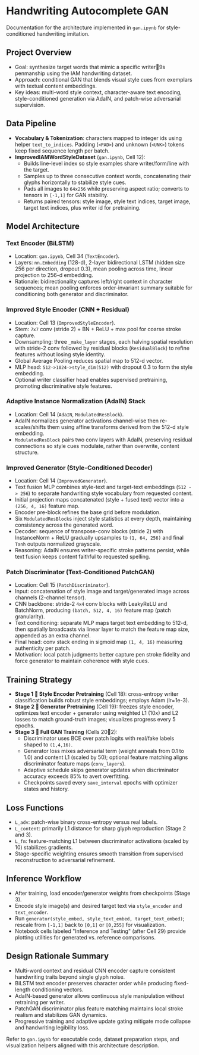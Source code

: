 # Handwriting Autocomplete GAN

Documentation for the architecture implemented in `gan.ipynb` for style-conditioned handwriting imitation.

## Project Overview
- Goal: synthesize target words that mimic a specific writer9s penmanship using the IAM handwriting dataset.
- Approach: conditional GAN that blends visual style cues from exemplars with textual content embeddings.
- Key ideas: multi-word style context, character-aware text encoding, style-conditioned generation via AdaIN, and patch-wise adversarial supervision.

## Data Pipeline
- **Vocabulary & Tokenization**: characters mapped to integer ids using helper `text_to_indices`. Padding (`<PAD>`) and unknown (`<UNK>`) tokens keep fixed sequence length per batch.
- **ImprovedIAMWordStyleDataset** (`gan.ipynb`, Cell 12):
  - Builds line-level index so style examples share writer/form/line with the target.
  - Samples up to three consecutive context words, concatenating their glyphs horizontally to stabilize style cues.
  - Pads all images to `64x256` while preserving aspect ratio; converts to tensors in `[-1,1]` for GAN stability.
  - Returns paired tensors: style image, style text indices, target image, target text indices, plus writer id for pretraining.

## Model Architecture

### Text Encoder (BiLSTM)
- Location: `gan.ipynb`, Cell 34 (`TextEncoder`).
- Layers: `nn.Embedding` (128-d), 2-layer bidirectional LSTM (hidden size 256 per direction, dropout 0.3), mean pooling across time, linear projection to 256-d embedding.
- Rationale: bidirectionality captures left/right context in character sequences; mean pooling enforces order-invariant summary suitable for conditioning both generator and discriminator.

### Improved Style Encoder (CNN + Residual)
- Location: Cell 13 (`ImprovedStyleEncoder`).
- Stem: `7x7` conv (stride 2) + BN + ReLU + max pool for coarse stroke capture.
- Downsampling: three `_make_layer` stages, each halving spatial resolution with stride-2 conv followed by residual blocks (`ResidualBlock`) to refine features without losing style identity.
- Global Average Pooling reduces spatial map to 512-d vector.
- MLP head: `512->1024->style_dim(512)` with dropout 0.3 to form the style embedding.
- Optional writer classifier head enables supervised pretraining, promoting discriminative style features.

### Adaptive Instance Normalization (AdaIN) Stack
- Location: Cell 14 (`AdaIN`, `ModulatedResBlock`).
- AdaIN normalizes generator activations channel-wise then re-scales/shifts them using affine transforms derived from the 512-d style embedding.
- `ModulatedResBlock` pairs two conv layers with AdaIN, preserving residual connections so style cues modulate, rather than overwrite, content structure.

### Improved Generator (Style-Conditioned Decoder)
- Location: Cell 14 (`ImprovedGenerator`).
- Text fusion MLP combines style-text and target-text embeddings (`512 -> 256`) to separate handwriting style vocabulary from requested content.
- Initial projection maps concatenated (style + fused text) vector into a `(256, 4, 16)` feature map.
- Encoder pre-block refines the base grid before modulation.
- Six `ModulatedResBlock`s inject style statistics at every depth, maintaining consistency across the generated word.
- Decoder: sequence of transpose-conv blocks (stride 2) with InstanceNorm + ReLU gradually upsamples to `(1, 64, 256)` and final `Tanh` outputs normalized grayscale.
- Reasoning: AdaIN ensures writer-specific stroke patterns persist, while text fusion keeps content faithful to requested spelling.

### Patch Discriminator (Text-Conditioned PatchGAN)
- Location: Cell 15 (`PatchDiscriminator`).
- Input: concatenation of style image and target/generated image across channels (2-channel tensor).
- CNN backbone: stride-2 `4x4` conv blocks with LeakyReLU and BatchNorm, producing `(batch, 512, 4, 16)` feature map (patch granularity).
- Text conditioning: separate MLP maps target text embedding to 512-d, then spatially broadcasts via linear layer to match the feature map size, appended as an extra channel.
- Final head: conv stack ending in sigmoid map `(1, 4, 16)` measuring authenticity per patch.
- Motivation: local patch judgments better capture pen stroke fidelity and force generator to maintain coherence with style cues.

## Training Strategy
- **Stage 1  Style Encoder Pretraining** (Cell 18): cross-entropy writer classification builds robust style embeddings; employs Adam (lr=1e-3).
- **Stage 2  Generator Pretraining** (Cell 19): freezes style encoder, optimizes text encoder + generator using weighted L1 (10x) and L2 losses to match ground-truth images; visualizes progress every 5 epochs.
- **Stage 3  Full GAN Training** (Cells 202):
  - Discriminator uses BCE over patch logits with real/fake labels shaped to `(1,4,16)`.
  - Generator loss mixes adversarial term (weight anneals from 0.1 to 1.0) and content L1 (scaled by 50); optional feature matching aligns discriminator feature maps (`conv_layers`).
  - Adaptive schedule skips generator updates when discriminator accuracy exceeds 85% to avert overfitting.
  - Checkpoints saved every `save_interval` epochs with optimizer states and history.

## Loss Functions
- `L_adv`: patch-wise binary cross-entropy versus real labels.
- `L_content`: primarily L1 distance for sharp glyph reproduction (Stage 2 and 3).
- `L_fm`: feature-matching L1 between discriminator activations (scaled by 10) stabilizes gradients.
- Stage-specific weighting ensures smooth transition from supervised reconstruction to adversarial refinement.

## Inference Workflow
- After training, load encoder/generator weights from checkpoints (Stage 3). 
- Encode style image(s) and desired target text via `style_encoder` and `text_encoder`.
- Run `generator(style_embed, style_text_embed, target_text_embed)`; rescale from `[-1,1]` back to `[0,1]` or `[0,255]` for visualization.
- Notebook cells labeled "Inference and Testing" (after Cell 29) provide plotting utilities for generated vs. reference comparisons.

## Design Rationale Summary
- Multi-word context and residual CNN encoder capture consistent handwriting traits beyond single glyph noise.
- BiLSTM text encoder preserves character order while producing fixed-length conditioning vectors.
- AdaIN-based generator allows continuous style manipulation without retraining per writer.
- PatchGAN discriminator plus feature matching maintains local stroke realism and stabilizes GAN dynamics.
- Progressive training and adaptive update gating mitigate mode collapse and handwriting legibility loss.

Refer to `gan.ipynb` for executable code, dataset preparation steps, and visualization helpers aligned with this architecture description.
